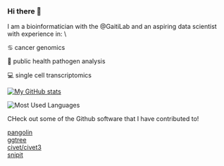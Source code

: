### Hi there 👋

I am a bioinformatician with the @GaitiLab and an aspiring data scientist with experience in: \

♋ cancer genomics 

🐛 public health pathogen analysis 

💻 single cell transcriptomics


[![My GitHub stats](https://github-readme-stats.vercel.app/api?username=matt-sd-watson)](https://github.com/matt-sd-watson/github-readme-stats)


![Most Used Languages](https://github-readme-stats.vercel.app/api/top-langs/?username=matt-sd-watson&hide=html,jupyter%20notebook&theme=tokyonight)

CHeck out some of the Github software that I have contributed to!

[pangolin](https://github.com/cov-lineages/pangolin) \
[ggtree](https://github.com/YuLab-SMU/ggtree) \
[civet/civet3](https://github.com/artic-network/civet) \
[snipit](https://github.com/aineniamh/snipit)


